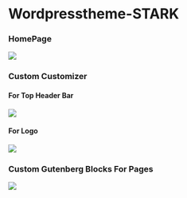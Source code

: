# Wordpresstheme-STARK

### HomePage 

![](img/chrome-capture.gif)

### Custom Customizer

#### For Top Header Bar
![](img/chrome-capture.gif)

#### For Logo 
![](img/chrome-capture.gif)

### Custom Gutenberg Blocks For Pages
![](img/chrome-capture.gif)

